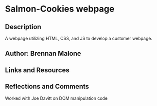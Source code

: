 # Salmon-Cookies webpage

## Description

A webpage utilizing HTML, CSS, and JS to develop a customer webpage.

## Author: Brennan Malone

## Links and Resources

## Reflections and Comments

Worked with Joe Davitt on DOM manipulation code
